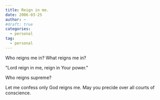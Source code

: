 ```yaml
---
title: Reign in me.
date: 2006-03-25
author: ~
#draft: true
categories:
  - personal
tag:
  - personal
---
```




Who reigns me in?
What reigns me in?

"Lord reign in me, reign in Your power."

Who reigns supreme?

Let me confess only God reigns me.
May you precide over all courts of conscience.


 






